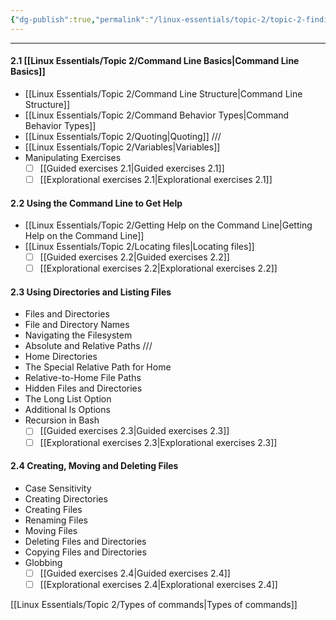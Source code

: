```yaml
---
{"dg-publish":true,"permalink":"/linux-essentials/topic-2/topic-2-finding-your-way-on-a-linux-system/","pinned":"true","noteIcon":"1"}
---
```


---

#### 2.1 [[Linux Essentials/Topic 2/Command Line Basics\|Command Line Basics]]
-  [[Linux Essentials/Topic 2/Command Line Structure\|Command Line Structure]]
- [[Linux Essentials/Topic 2/Command Behavior Types\|Command Behavior Types]]
- [[Linux Essentials/Topic 2/Quoting\|Quoting]]
///
- [[Linux Essentials/Topic 2/Variables\|Variables]]
- Manipulating Exercises
	- [ ] [[Guided exercises 2.1\|Guided exercises 2.1]]
	- [ ] [[Explorational exercises 2.1\|Explorational exercises 2.1]]
#### 2.2 Using the Command Line to Get Help
-  [[Linux Essentials/Topic 2/Getting Help on the Command Line\|Getting Help on the Command Line]]
-  [[Linux Essentials/Topic 2/Locating files\|Locating files]]
	- [ ] [[Guided exercises 2.2\|Guided exercises 2.2]]
	- [ ] [[Explorational exercises 2.2\|Explorational exercises 2.2]]
#### 2.3 Using Directories and Listing Files
- Files and Directories
- File and Directory Names
- Navigating the Filesystem
- Absolute and Relative Paths
	///
- Home Directories
- The Special Relative Path for Home
- Relative-to-Home File Paths
- Hidden Files and Directories
- The Long List Option
- Additional ls Options
- Recursion in Bash
	- [ ] [[Guided exercises 2.3\|Guided exercises 2.3]]
	- [ ] [[Explorational exercises 2.3\|Explorational exercises 2.3]]

#### 2.4 Creating, Moving and Deleting Files
- Case Sensitivity
- Creating Directories
- Creating Files
- Renaming Files
- Moving Files
- Deleting Files and Directories
- Copying Files and Directories
- Globbing
	- [ ] [[Guided exercises 2.4\|Guided exercises 2.4]]
	- [ ] [[Explorational exercises 2.4\|Explorational exercises 2.4]]

[[Linux Essentials/Topic 2/Types of commands\|Types of commands]]

